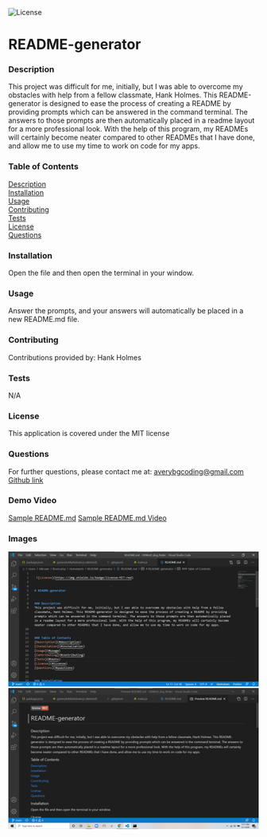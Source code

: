 
 ![License](https://img.shields.io/badge/license-MIT-red)


# README-generator  


### Description  
This project was difficult for me, initially, but I was able to overcome my obstacles with help from a fellow classmate, Hank Holmes. This README-generator is designed to ease the process of creating a README by providing prompts which can be answered in the command terminal. The answers to those prompts are then automatically placed in a readme layout for a more professional look. With the help of this program, my READMEs will certainly become neater compared to other READMEs that I have done, and allow me to use my time to work on code for my apps.


### Table of Contents  
[Description](#description)  
[Installation](#installation)  
[Usage](#usage)  
[Contributing](#contributing)  
[Tests](#tests)  
[License](#license)  
[Questions](#questions)  


### Installation  
Open the file and then open the terminal in your window.


### Usage  
Answer the prompts, and your answers will automatically be placed in a new README.md file.  


### Contributing  
Contributions provided by: Hank Holmes


### Tests  
N/A


### License  
This application is covered under the MIT license


### Questions  
For further questions, please contact me at:
averybgcoding@gmail.com  
[Github link](https://unchar.bootcampcontent.com/averyjbrown2/)  




### Demo Video  
[Sample README.md](./Assets/Sample-README.md)
[Sample README.md Video](https://drive.google.com/file/d/12ndz_vE1oEMYPIyKGhhqdEW0-TfFzlSb/view)    


### Images
![README VS Code](./Assets/image1.png)  
![README Preview](./Assets/image2.png)